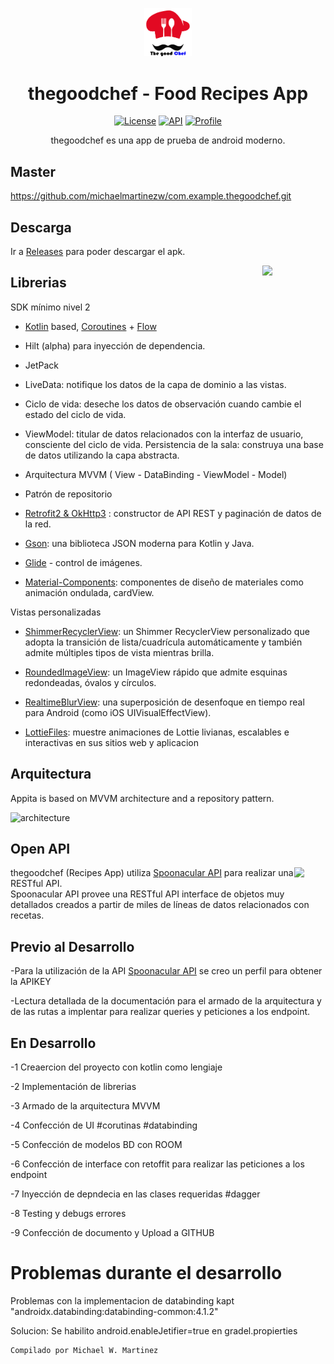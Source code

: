 
<p align="center">
<img src="/testfood.png" width="15%"/>
<h1 align="center">thegoodchef - Food Recipes App</h1>
</p>

<p align="center">
  <a href="https://opensource.org/licenses/Apache-2.0"><img alt="License" src="https://img.shields.io/badge/License-Apache%202.0-blue.svg"/></a>
  <a href="https://android-arsenal.com/api?level=24"><img alt="API" src="https://img.shields.io/badge/API-21%2B-brightgreen.svg?style=flat"/></a>
  <a href="https://github.com/michaelmartinezw"><img alt="Profile" src="https://img.shields.io/static/v1?label=GitHub&message=michael&color=E53935"/></a>
</p>

<p align="center">  
thegoodchef es una app de prueba de android moderno.
</br>

## Master

https://github.com/michaelmartinezw/com.example.thegoodchef.git

## Descarga

Ir a  [Releases](https://github.com/michaelmartinezw/thegoodchef/releases) para poder descargar el apk.

<img src="previews/preview.gif" align="right" width="20%"/>

## Librerias

SDK mínimo nivel 2

- [Kotlin](https://kotlinlang.org/) based, [Coroutines](https://github.com/Kotlin/kotlinx.coroutines) + [Flow](https://kotlin.github.io/kotlinx.coroutines/kotlinx-coroutines-core/kotlinx.coroutines.flow/)

- Hilt (alpha) para inyección de dependencia.

- JetPack

- LiveData: notifique los datos de la capa de dominio a las vistas.
- Ciclo de vida: deseche los datos de observación cuando cambie el estado del ciclo de vida.

- ViewModel: titular de datos relacionados con la interfaz de usuario, consciente del ciclo de vida.
Persistencia de la sala: construya una base de datos utilizando la capa abstracta.

- Arquitectura MVVM ( View - DataBinding - ViewModel - Model)

- Patrón de repositorio

- [Retrofit2 & OkHttp3](https://github.com/square/retrofit) : constructor de API REST y  paginación  de datos de la red.

- [Gson](https://github.com/square/gson/): una biblioteca JSON moderna para Kotlin y Java.

- [Glide](https://github.com/bumptech/glide) - control de imágenes.

- [Material-Components](https://github.com/material-components/material-components-android): componentes de diseño de materiales como animación ondulada, cardView.

Vistas personalizadas

- [ShimmerRecyclerView](https://github.com/omtodkar/ShimmerRecyclerView): un Shimmer RecyclerView personalizado que adopta la transición de lista/cuadrícula automáticamente y también admite múltiples tipos de vista mientras brilla.

- [RoundedImageView](https://github.com/vinc3m1/RoundedImageView): un ImageView rápido que admite esquinas redondeadas, óvalos y círculos.

- [RealtimeBlurView](https://github.com/mmin18/RealtimeBlurView): una superposición de desenfoque en tiempo real para Android (como iOS UIVisualEffectView).

- [LottieFiles](https://lottiefiles.com/blog/working-with-lottie/getting-started-with-lottie-animations-in-android-app): muestre animaciones de Lottie livianas, escalables e interactivas en sus sitios web y aplicacion

## Arquitectura

Appita is based on MVVM architecture and a repository pattern.

![architecture](https://developer.android.com/topic/libraries/architecture/images/final-architecture.png)

## Open API

<img src="https://spoonacular.com/images/spoonacular-logo-b.svg" align="right" width="10%"/>

thegoodchef (Recipes App) utiliza [Spoonacular API](https://spoonacular.com/food-api) para realizar una RESTful API.<br>
Spoonacular API provee una RESTful API interface de objetos muy detallados creados a partir de miles de líneas de datos relacionados con recetas.

## Previo al Desarrollo

-Para la utilización de la API [Spoonacular API](https://spoonacular.com/food-api) se creo un perfil para obtener la APIKEY 

-Lectura detallada de la documentación para el armado de la arquitectura y de las rutas a implentar para realizar  queries y peticiones a los endpoint.

## En Desarrollo

-1 Creaercion del proyecto con kotlin como lengiaje 

-2 Implementación de librerias

-3 Armado de la arquitectura MVVM

-4 Confección de UI #corutinas #databinding

-5 Confección de modelos BD con ROOM 

-6 Confección de interface con retoffit para realizar las peticiones a los endpoint 

-7 Inyección de depndecia en las clases requeridas #dagger

-8 Testing y debugs errores 

-9 Confección de documento y Upload a GITHUB

# Problemas durante el desarrollo

Problemas con la implementacion de databinding  kapt "androidx.databinding:databinding-common:4.1.2"

Solucion: 
Se habilito android.enableJetifier=true en gradel.propierties

```xml
Compilado por Michael W. Martinez
